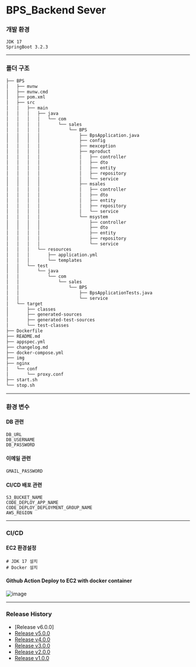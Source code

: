 # BPS_Backend Sever

### 개발 환경
```
JDK 17
SpringBoot 3.2.3
```
___
### 폴더 구조

```bash
├── BPS
│   ├── mvnw
│   ├── mvnw.cmd
│   ├── pom.xml
│   ├── src
│   │   ├── main
│   │   │   ├── java
│   │   │   │   └── com
│   │   │   │       └── sales
│   │   │   │           └── BPS
│   │   │   │               ├── BpsApplication.java
│   │   │   │               ├── config
│   │   │   │               ├── mexception
│   │   │   │               ├── mproduct
│   │   │   │               │   ├── controller
│   │   │   │               │   ├── dto
│   │   │   │               │   ├── entity
│   │   │   │               │   ├── repository
│   │   │   │               │   └── service
│   │   │   │               ├── msales
│   │   │   │               │   ├── controller
│   │   │   │               │   ├── dto
│   │   │   │               │   ├── entity
│   │   │   │               │   ├── repository
│   │   │   │               │   └── service
│   │   │   │               └── msystem
│   │   │   │                   ├── controller
│   │   │   │                   ├── dto
│   │   │   │                   ├── entity
│   │   │   │                   ├── repository
│   │   │   │                   └── service
│   │   │   └── resources
│   │   │       ├── application.yml
│   │   │       └── templates
│   │   └── test
│   │       └── java
│   │           └── com
│   │               └── sales
│   │                   └── BPS
│   │                       ├── BpsApplicationTests.java
│   │                       └── service
│   └── target
│       ├── classes
│       ├── generated-sources
│       ├── generated-test-sources
│       └── test-classes
├── Dockerfile
├── README.md
├── appspec.yml
├── changelog.md
├── docker-compose.yml
├── img
├── nginx
│   └── conf
│       └── proxy.conf
├── start.sh
└── stop.sh
```

___
### 환경 변수

#### DB 관련

```
DB_URL
DB_USERNAME
DB_PASSWORD
```

#### 이메일 관련

```
GMAIL_PASSWORD
```

#### CI/CD 배포 관련

```
S3_BUCKET_NAME
CODE_DEPLOY_APP_NAME
CODE_DEPLOY_DEPLOYMENT_GROUP_NAME
AWS_REGION
```

___
### CI/CD

#### EC2 환경설정

```
# JDK 17 설치
# Docker 설치
```

#### Github Action Deploy to EC2 with docker container
![image](https://github.com/Team5-be01-Final-Project/Backend/assets/150888333/5d092b4d-9ff5-40e0-a55a-133ef07085ca)

___
### Release History
- [Release v6.0.0]
- [Release v5.0.0](https://github.com/Team5-be01-Final-Project/Backend/releases/tag/v5.0.0)
- [Release v4.0.0](https://github.com/Team5-be01-Final-Project/Backend/releases/tag/v4.0.0)
- [Release v3.0.0](https://github.com/Team5-be01-Final-Project/Backend/releases/tag/v3.0.0)
- [Release v2.0.0](https://github.com/Team5-be01-Final-Project/Backend/releases/tag/v2.0.0)
- [Release v1.0.0](https://github.com/Team5-be01-Final-Project/Backend/releases/tag/v1.0.0)

